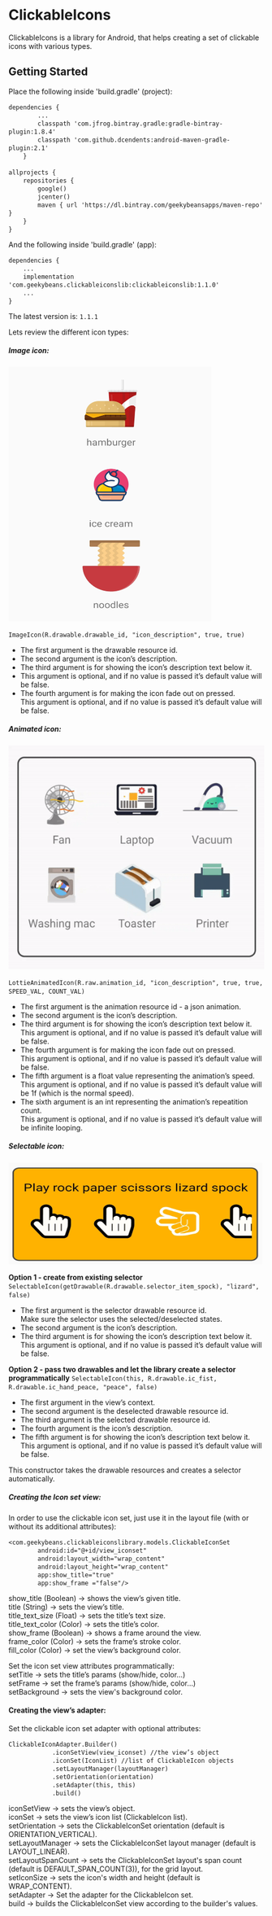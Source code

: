 # ClickableIcons

ClickableIcons is a library for Android, that helps creating a set of clickable icons with various types.

## Getting Started

Place the following inside 'build.gradle' (project):
```
dependencies {
        ...
        classpath 'com.jfrog.bintray.gradle:gradle-bintray-plugin:1.8.4'
        classpath 'com.github.dcendents:android-maven-gradle-plugin:2.1'
    }
    
allprojects {
    repositories {
        google()
        jcenter()
        maven { url 'https://dl.bintray.com/geekybeansapps/maven-repo' }
    }
}
```

And the following inside 'build.gradle' (app):
```
dependencies {
    ...
    implementation 'com.geekybeans.clickableiconslib:clickableiconslib:1.1.0'
    ...
}
```
The latest version is: `1.1.1`




Lets review the different icon types:
##### Image icon:

<img src="image_icon_set.jpg" width="400" height="500">

`ImageIcon(R.drawable.drawable_id, "icon_description", true, true)`

* The first argument is the drawable resource id.<br/>
* The second argument is the icon’s description.<br/>
* The third argument is for showing the icon’s description text below it.<br/>
* This argument is optional, and if no value is passed it’s default value will be false.<br/>
* The fourth argument is for making the icon fade out on pressed.<br/>
  This argument is optional, and if no value is passed it’s default value will be false.<br/>

##### Animated icon:

![animated icon set with frame enabled](animated_with_frame.gif)

`LottieAnimatedIcon(R.raw.animation_id, "icon_description", true, true, SPEED_VAL, COUNT_VAL)`

* The first argument is the animation resource id - a json animation.<br/>
* The second argument is the icon’s description.<br/>
* The third argument is for showing the icon’s description text below it.<br/>
  This argument is optional, and if no value is passed it’s default value will be false.<br/>
* The fourth argument is for making the icon fade out on pressed.<br/>
  This argument is optional, and if no value is passed it’s default value will be false.<br/>
* The fifth argument is a float value representing the animation’s speed.<br/>
  This argument is optional, and if no value is passed it’s default value will be 1f (which is the normal speed).<br/>
* The sixth argument is an int representing the animation’s repeatition count.<br/>
  This argument is optional, and if no value is passed it’s default value will be infinite looping.<br/>

##### Selectable icon:

<img src="selectable_icon_set.jpg" width="500" height="200">

**Option 1 - create from existing selector**
`SelectableIcon(getDrawable(R.drawable.selector_item_spock), "lizard", false)`

* The first argument is the selector drawable resource id.<br/>
  Make sure the selector uses the selected/deselected states.<br/>
* The second argument is the icon’s description.<br/>
* The third argument is for showing the icon’s description text below it.<br/>
  This argument is optional, and if no value is passed it’s default value will be false.<br/>


**Option 2 - pass two drawables and let the library create a selector programmatically** 
`SelectableIcon(this, R.drawable.ic_fist, R.drawable.ic_hand_peace, "peace", false)`

* The first argument in the view’s context.<br/>
* The second argument is the deselected drawable resource id.<br/>
* The third argument is the selected drawable resource id.<br/>
* The fourth argument is the icon’s description.<br/>
* The fifth argument is for showing the icon’s description text below it.<br/>
  This argument is optional, and if no value is passed it’s default value will be false.<br/>

This constructor takes the drawable resources and creates a selector automatically.


##### Creating the Icon set view:
In order to use the clickable icon set, just use it in the layout file (with or without its additional attributes):
```
<com.geekybeans.clickableiconslibrary.models.ClickableIconSet
        android:id="@+id/view_iconset"
        android:layout_width="wrap_content"
        android:layout_height="wrap_content"
        app:show_title="true"
        app:show_frame ="false"/>
```
show_title (Boolean) → shows the view’s given title.<br/> 
title (String) → sets the view’s title.<br/>
title_text_size (Float) → sets the title’s text size.<br/>
title_text_color (Color) → sets the title’s color.<br/>
show_frame (Boolean) → shows a frame around the view.<br/>
frame_color (Color) → sets the frame’s stroke color.<br/>
fill_color (Color) → set the view’s background color.<br/>

Set the icon set view attributes programmatically:<br/>
setTitle → sets the title’s params (show/hide, color…)<br/>
setFrame → set the frame’s params (show/hide, color…)<br/>
setBackground → sets the view's background color.<br/>


#### Creating the view’s adapter:

Set the clickable icon set adapter with optional attributes:
```
ClickableIconAdapter.Builder()
            .iconSetView(view_iconset) //the view’s object
            .iconSet(IconList) //list of ClickableIcon objects
            .setLayoutManager(layoutManager)
            .setOrientation(orientation)
            .setAdapter(this, this)
            .build()
```

iconSetView → sets the view’s object.<br/>
iconSet → sets the view’s icon list (ClickableIcon list).<br/>
setOrientation → sets the ClickableIconSet orientation (default is ORIENTATION_VERTICAL).<br/>
setLayoutManager → sets the ClickableIconSet layout manager (default is LAYOUT_LINEAR).<br/>
setLayoutSpanCount → sets the ClickableIconSet layout's span count (default is DEFAULT_SPAN_COUNT(3)), for the grid layout.<br/>
setIconSize → sets the icon's width and height (default is WRAP_CONTENT).<br/>
setAdapter → Set the adapter for the ClickableIcon set.<br/>
build → builds the ClickableIconSet view according to the builder's values.<br/>

